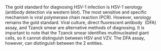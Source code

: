The gold standard for diagnosing HSV-1 infection is HSV-1 serology (antibody detection via western blot). The most sensitive and specific mechanism is viral polymerase chain reaction (PCR). However, serology remains the gold standard. Viral culture, direct fluorescent antibody  (DFA) assay, and Tzanck smear are alternative methods of diagnosing. It is important to note that the Tzanck smear identifies multinucleated giant cells, so it cannot distinguish between HSV and VZV. The DFA assay, however, can distinguish between the 2 entities.